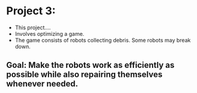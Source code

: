 # Project 3: 
- This project....
- Involves optimizing a game.
- The game consists of robots collecting debris. Some robots may break down.
## Goal: Make the robots work as efficiently as possible while also repairing themselves whenever needed. 
